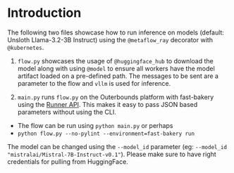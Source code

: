 # Introduction

The following two files showcase how to run inference on models (default: Unsloth Llama-3.2-3B Instruct) using the `@metaflow_ray` decorator with `@kubernetes`.

1. `flow.py` showcases the usage of `@huggingface_hub` to download the model along with using `@model` to ensure all workers have the model artifact loaded on a pre-defined path. The messages to be sent are a parameter to the flow and `vllm` is used for inference.

2. `main.py` runs `flow.py` on the Outerbounds platform with fast-bakery using the [Runner API](https://docs.metaflow.org/api/runner). This makes it easy to pass JSON based parameters without using the CLI.

- The flow can be run using `python main.py` or perhaps
- `python flow.py --no-pylint --environment=fast-bakery run`

The model can be changed using the `--model_id` parameter (eg: `--model_id "mistralai/Mistral-7B-Instruct-v0.1"`).
Please make sure to have right credentials for pulling from HuggingFace.
